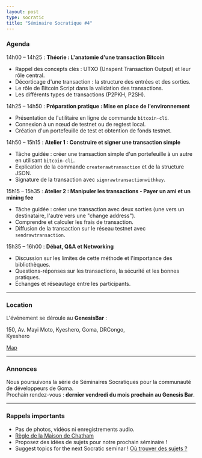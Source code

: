 ```yaml
---
layout: post
type: socratic
title: "Séminaire Socratique #4"
---
```


### Agenda

14h00 – 14h25 : **Théorie : L'anatomie d'une transaction Bitcoin**  

- Rappel des concepts clés : UTXO (Unspent Transaction Output) et leur rôle central.  
- Décorticage d'une transaction : la structure des entrées et des sorties.  
- Le rôle de Bitcoin Script dans la validation des transactions.  
- Les différents types de transactions (P2PKH, P2SH).

14h25 – 14h50 : **Préparation pratique : Mise en place de l'environnement**  
- Présentation de l'utilitaire en ligne de commande `bitcoin-cli`.  
- Connexion à un nœud de testnet ou de regtest local.  
- Création d'un portefeuille de test et obtention de fonds testnet.  

14h50 – 15h15 : **Atelier 1 : Construire et signer une transaction simple**

- Tâche guidée : créer une transaction simple d'un portefeuille à un autre en utilisant `bitcoin-cli`.  
- Explication de la commande `createrawtransaction` et de la structure JSON.  
- Signature de la transaction avec `signrawtransactionwithkey`.  

15h15 – 15h35 : **Atelier 2 : Manipuler les transactions - Payer un ami et un mining fee**  

- Tâche guidée : créer une transaction avec deux sorties (une vers un destinataire, l'autre vers une "change address").  
- Comprendre et calculer les frais de transaction.  
- Diffusion de la transaction sur le réseau testnet avec `sendrawtransaction`.  

15h35 – 16h00 : **Débat, Q&A et Networking**  
- Discussion sur les limites de cette méthode et l'importance des bibliothèques.  
- Questions-réponses sur les transactions, la sécurité et les bonnes pratiques.  
- Échanges et réseautage entre les participants.  

---

### Location

L'événement se déroule au **GenesisBar** :

150, Av. Mayi Moto, Kyeshero, Goma, DRCongo,  
Kyeshero  

[Map](https://goo.gl/maps/6S79eh2rn5RK3BhEA)  

---

### Annonces

Nous poursuivons la série de Séminaires Socratiques pour la communauté de développeurs de Goma.  
Prochain rendez-vous : **dernier vendredi du mois prochain au Genesis Bar**.  

---

### Rappels importants

- Pas de photos, vidéos ni enregistrements audio.  
- [Règle de la Maison de Chatham](https://www.chathamhouse.org/about-us/chatham-house-rule) 
- Proposez des idées de sujets pour notre prochain séminaire !  
- Suggest topics for the next Socratic seminar ! [Où trouver des sujets ?](/topics)  
